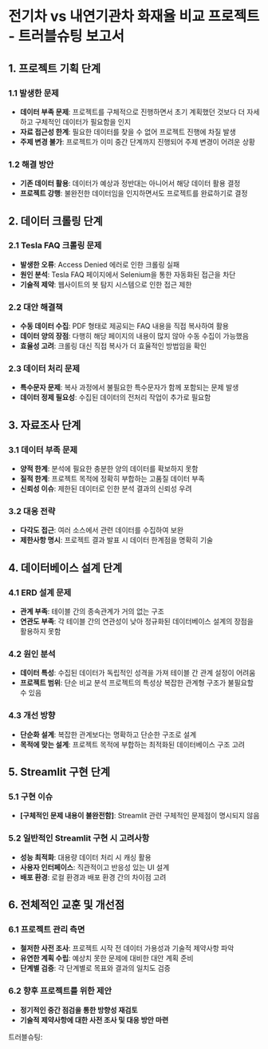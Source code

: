 # 전기차 vs 내연기관차 화재율 비교 프로젝트 - 트러블슈팅 보고서


## 1. 프로젝트 기획 단계

### 1.1 발생한 문제
- **데이터 부족 문제**: 프로젝트를 구체적으로 진행하면서 초기 계획했던 것보다 더 자세하고 구체적인 데이터가 필요함을 인지
- **자료 접근성 한계**: 필요한 데이터를 찾을 수 없어 프로젝트 진행에 차질 발생
- **주제 변경 불가**: 프로젝트가 이미 중간 단계까지 진행되어 주제 변경이 어려운 상황

### 1.2 해결 방안
- **기존 데이터 활용**: 데이터가 예상과 정반대는 아니어서 해당 데이터 활용 결정
- **프로젝트 강행**: 불완전한 데이터임을 인지하면서도 프로젝트를 완료하기로 결정


## 2. 데이터 크롤링 단계

### 2.1 Tesla FAQ 크롤링 문제
- **발생한 오류**: Access Denied 에러로 인한 크롤링 실패
- **원인 분석**: Tesla FAQ 페이지에서 Selenium을 통한 자동화된 접근을 차단
- **기술적 제약**: 웹사이트의 봇 탐지 시스템으로 인한 접근 제한

### 2.2 대안 해결책
- **수동 데이터 수집**: PDF 형태로 제공되는 FAQ 내용을 직접 복사하여 활용
- **데이터 양의 장점**: 다행히 해당 페이지의 내용이 많지 않아 수동 수집이 가능했음
- **효율성 고려**: 크롤링 대신 직접 복사가 더 효율적인 방법임을 확인

### 2.3 데이터 처리 문제
- **특수문자 문제**: 복사 과정에서 불필요한 특수문자가 함께 포함되는 문제 발생
- **데이터 정제 필요성**: 수집된 데이터의 전처리 작업이 추가로 필요함


## 3. 자료조사 단계

### 3.1 데이터 부족 문제
- **양적 한계**: 분석에 필요한 충분한 양의 데이터를 확보하지 못함
- **질적 한계**: 프로젝트 목적에 정확히 부합하는 고품질 데이터 부족
- **신뢰성 이슈**: 제한된 데이터로 인한 분석 결과의 신뢰성 우려

### 3.2 대응 전략
- **다각도 접근**: 여러 소스에서 관련 데이터를 수집하여 보완
- **제한사항 명시**: 프로젝트 결과 발표 시 데이터 한계점을 명확히 기술


## 4. 데이터베이스 설계 단계

### 4.1 ERD 설계 문제
- **관계 부족**: 테이블 간의 종속관계가 거의 없는 구조
- **연관도 부족**: 각 테이블 간의 연관성이 낮아 정규화된 데이터베이스 설계의 장점을 활용하지 못함

### 4.2 원인 분석
- **데이터 특성**: 수집된 데이터가 독립적인 성격을 가져 테이블 간 관계 설정이 어려움
- **프로젝트 범위**: 단순 비교 분석 프로젝트의 특성상 복잡한 관계형 구조가 불필요할 수 있음

### 4.3 개선 방향
- **단순화 설계**: 복잡한 관계보다는 명확하고 단순한 구조로 설계
- **목적에 맞는 설계**: 프로젝트 목적에 부합하는 최적화된 데이터베이스 구조 고려


## 5. Streamlit 구현 단계

### 5.1 구현 이슈
- **[구체적인 문제 내용이 불완전함]**: Streamlit 관련 구체적인 문제점이 명시되지 않음

### 5.2 일반적인 Streamlit 구현 시 고려사항
- **성능 최적화**: 대용량 데이터 처리 시 캐싱 활용
- **사용자 인터페이스**: 직관적이고 반응성 있는 UI 설계
- **배포 환경**: 로컬 환경과 배포 환경 간의 차이점 고려


## 6. 전체적인 교훈 및 개선점

### 6.1 프로젝트 관리 측면
- **철저한 사전 조사**: 프로젝트 시작 전 데이터 가용성과 기술적 제약사항 파악
- **유연한 계획 수립**: 예상치 못한 문제에 대비한 대안 계획 준비
- **단계별 검증**: 각 단계별로 목표와 결과의 일치도 검증

### 6.2 향후 프로젝트를 위한 제안
- **정기적인 중간 점검을 통한 방향성 재검토**
- **기술적 제약사항에 대한 사전 조사 및 대응 방안 마련**







트러블슈팅: 
